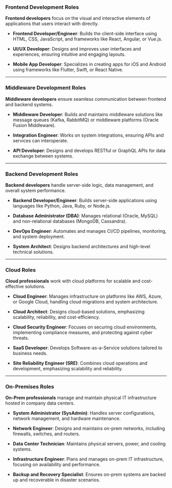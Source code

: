 ### **Frontend Development Roles**  

**Frontend developers** focus on the visual and interactive elements of applications that users interact with directly.  
- **Frontend Developer/Engineer**: Builds the client-side interface using HTML, CSS, JavaScript, and frameworks like React, Angular, or Vue.js.  

- **UI/UX Developer**: Designs and improves user interfaces and experiences, ensuring intuitive and engaging layouts.  

- **Mobile App Developer**: Specializes in creating apps for iOS and Android using frameworks like Flutter, Swift, or React Native.  

---

### **Middleware Development Roles**  

**Middleware developers** ensure seamless communication between frontend and backend systems.  

- **Middleware Developer**: Builds and maintains middleware solutions like message queues (Kafka, RabbitMQ) or middleware platforms (Oracle Fusion Middleware).  

- **Integration Engineer**: Works on system integrations, ensuring APIs and services can interoperate.  

- **API Developer**: Designs and develops RESTful or GraphQL APIs for data exchange between systems.  

---

### **Backend Development Roles**  

**Backend developers** handle server-side logic, data management, and overall system performance.  

- **Backend Developer/Engineer**: Builds server-side applications using languages like Python, Java, Ruby, or Node.js.  

- **Database Administrator (DBA)**: Manages relational (Oracle, MySQL) and non-relational databases (MongoDB, Cassandra).  

- **DevOps Engineer**: Automates and manages CI/CD pipelines, monitoring, and system deployment.  

- **System Architect**: Designs backend architectures and high-level technical solutions.  

---

### **Cloud Roles**  

**Cloud professionals** work with cloud platforms for scalable and cost-effective solutions.  
- **Cloud Engineer**: Manages infrastructure on platforms like AWS, Azure, or Google Cloud, handling cloud migrations and system architecture.  

- **Cloud Architect**: Designs cloud-based solutions, emphasizing scalability, reliability, and cost-efficiency.  

- **Cloud Security Engineer**: Focuses on securing cloud environments, implementing compliance measures, and protecting against cyber threats.  

- **SaaS Developer**: Develops Software-as-a-Service solutions tailored to business needs.  

- **Site Reliability Engineer (SRE)**: Combines cloud operations and development, emphasizing scalability and reliability.  

---

### **On-Premises Roles**  

**On-Prem professionals** manage and maintain physical IT infrastructure hosted in company data centers.  

- **System Administrator (SysAdmin)**: Handles server configurations, network management, and hardware maintenance.  

- **Network Engineer**: Designs and maintains on-prem networks, including firewalls, switches, and routers.  

- **Data Center Technician**: Maintains physical servers, power, and cooling systems.  

- **Infrastructure Engineer**: Plans and manages on-prem IT infrastructure, focusing on availability and performance.  

- **Backup and Recovery Specialist**: Ensures on-prem systems are backed up and recoverable in disaster scenarios.  
